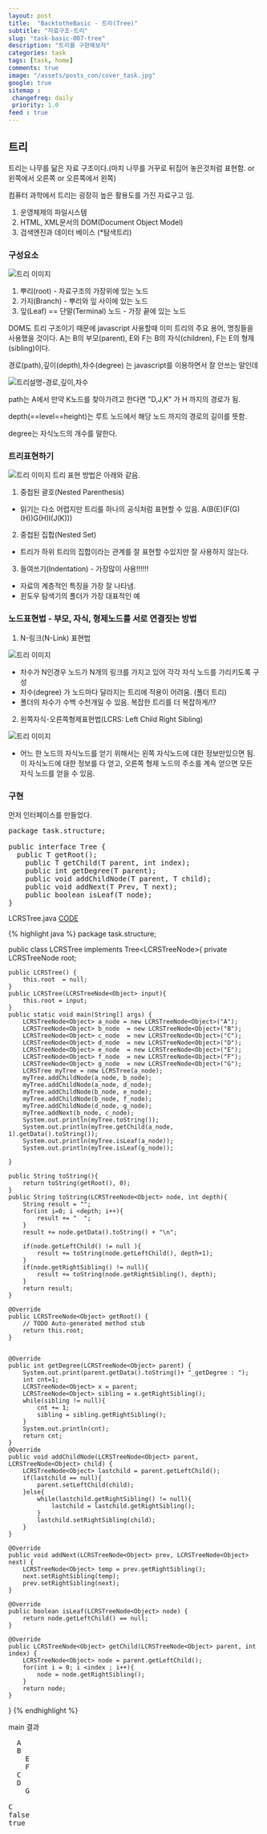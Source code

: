 ```yaml
---
layout: post
title:  "BacktotheBasic - 트리(Tree)"
subtitle: "자료구조-트리"
slug: "task-basic-007-tree"
description: "트리를 구현해보자"
categories: task
tags: [task, home]
comments: true
image: "/assets/posts_con/cover_task.jpg"
google: true
sitemap :
 changefreq: daily
 priority: 1.0
feed : true
---
```

 ## 트리

트리는 나무를 닮은 자료 구조이다.(마치 나무를 거꾸로 뒤집어 놓은것처럼 표현함. or 왼쪽에서 오른쪽 or 오른쪽에서 왼쪽)

컴퓨터 과학에서 트리는 굉장히 높은 활용도를 가진 자료구고 임.
1. 운영체제의 파일시스템
2. HTML, XML문서의 DOM(Document Object Model)
3. 검색엔진과 데이터 베이스 (*탐색트리)

### 구성요소
![트리 이미지](/assets/posts_con/tree/tree.png)

1. 뿌리(root) - 자료구조의 가장위에 있는 노드
2. 가지(Branch) - 뿌리와 잎 사이에 있는 노드
3. 잎(Leaf) == 단말(Terminal) 노드 - 가장 끝에 있는 노드

DOM도 트리 구조이기 때문에 javascript 사용할때 이미 트리의 주요 용어, 명칭들을 사용했을 것이다.
A는 B의 부모(parent), E와 F는 B의 자식(children),  F는 E의 형제(sibling)이다.

경로(path),깊이(depth),차수(degree) 는 javascript를 이용하면서 잘 안쓰는 말인데

![트리설명-경로,깊이,차수](/assets/posts_con/tree/tree_01.png)

path는 A에서 만약  K노드를 찾아가려고 한다면
"D,J,K" 가 H 까지의 경로가 됨.

depth(==level==height)는 루트 노드에서 해당 노드 까지의 경로의 길이를 뜻함.

degree는 자식노드의 개수를 말한다.

### 트리표현하기
![트리 이미지](/assets/posts_con/tree/tree.png)
트리 표현 방법은 아래와 같음.
1. 중첩된 괄호(Nested Parenthesis)
  - 읽기는 다소 어렵지만 트리를 하나의 공식처럼 표현할 수 있음.
  A(B(E)(F(G)(H))G(H)I(J(K)))

2. 중첩된 집합(Nested Set)
  - 트리가 하위 트리의 집합이라는 관계를 잘 표현할 수있지만 잘 사용하지 않는다.

3. 들여쓰기(Indentation) - 가장많이 사용!!!!!!
  - 자료의 계층적인 특징을 가장 잘 나타냄.
  - 윈도우 탐색기의 폴더가 가장 대표적인 예

### 노드표현법 - 부모, 자식, 형제노드를 서로 연결짓는 방법

1. N-링크(N-Link) 표현법

![트리 이미지](/assets/posts_con/tree/n-link.png)

- 차수가 N인경우 노드가 N개의 링크를 가지고 있어 각각 자식 노드를 가리키도록 구성
- 차수(degree) 가 노드마다 달라지는 트리에 적용이 어려움. (폴더 트리)
- 폴더의 차수가 수백 수천개일 수 있음. 복잡한 트리를 더 복잡하게/!?

2. 왼쪽자식-오른쪽형제표현법(LCRS: Left Child Right Sibling)

![트리 이미지](/assets/posts_con/tree/lcrs.png)

- 어느 한 노드의 자식노드를 얻기 위해서는 왼쪽 자식노드에 대한 정보만있으면 됨.
이 자식노드에 대한 정보를 다 얻고, 오른쪽 형제 노드의 주소를 계속 얻으면 모든 자식 노드를 얻을 수 있음.

### 구현

먼저 인터페이스를 만들었다.

<pre>
package task.structure;

public interface Tree<T> {
  public T getRoot();
	public T getChild(T parent, int index);
	public int getDegree(T parent);
	public void addChildNode(T parent, T child);
	public void addNext(T Prev, T next);
	public boolean isLeaf(T node);
}
</pre>



LCRSTree.java
<a class="btn btn-code" data-toggle="collapse" href="#tree">CODE</a>
<div class="collapse_wrapper">
<div class="collapse" id="tree">
<div class="card">
{% highlight java %}
package task.structure;

public class LCRSTree implements Tree<LCRSTreeNode<Object>>{
	private LCRSTreeNode<Object> root;

	public LCRSTree() {
		this.root  = null;
	}
	public LCRSTree(LCRSTreeNode<Object> input){
		this.root = input;
	}
	public static void main(String[] args) {
		LCRSTreeNode<Object> a_node = new LCRSTreeNode<Object>("A");
		LCRSTreeNode<Object> b_node  = new LCRSTreeNode<Object>("B");
		LCRSTreeNode<Object> c_node  = new LCRSTreeNode<Object>("C");
		LCRSTreeNode<Object> d_node  = new LCRSTreeNode<Object>("D");
		LCRSTreeNode<Object> e_node  = new LCRSTreeNode<Object>("E");
		LCRSTreeNode<Object> f_node  = new LCRSTreeNode<Object>("F");
		LCRSTreeNode<Object> g_node  = new LCRSTreeNode<Object>("G");
		LCRSTree myTree = new LCRSTree(a_node);
		myTree.addChildNode(a_node, b_node);
		myTree.addChildNode(a_node, d_node);
		myTree.addChildNode(b_node, e_node);
		myTree.addChildNode(b_node, f_node);
		myTree.addChildNode(d_node, g_node);
		myTree.addNext(b_node, c_node);
		System.out.println(myTree.toString());
		System.out.println(myTree.getChild(a_node, 1).getData().toString());
		System.out.println(myTree.isLeaf(a_node));
		System.out.println(myTree.isLeaf(g_node));

	}

	public String toString(){
		return toString(getRoot(), 0);
	}
	public String toString(LCRSTreeNode<Object> node, int depth){
		String result = "";
		for(int i=0; i <depth; i++){
			result += "  ";
		}
		result += node.getData().toString() + "\n";

		if(node.getLeftChild() != null ){
			result += toString(node.getLeftChild(), depth+1);
		}
		if(node.getRightSibling() != null){
			result += toString(node.getRightSibling(), depth);
		}
		return result;
	}

	@Override
	public LCRSTreeNode<Object> getRoot() {
		// TODO Auto-generated method stub
		return this.root;
	}


	@Override
	public int getDegree(LCRSTreeNode<Object> parent) {
		System.out.print(parent.getData().toString()+ "_getDegree : ");
		int cnt=1;
		LCRSTreeNode<Object> x = parent;
		LCRSTreeNode<Object> sibling = x.getRightSibling();
		while(sibling != null){
			cnt += 1;
			sibling = sibling.getRightSibling();
		}
		System.out.println(cnt);
		return cnt;
	}
	@Override
	public void addChildNode(LCRSTreeNode<Object> parent, LCRSTreeNode<Object> child) {
		LCRSTreeNode<Object> lastchild = parent.getLeftChild();
		if(lastchild == null){
			parent.setLeftChild(child);
		}else{
			while(lastchild.getRightSibling() != null){
				lastchild = lastchild.getRightSibling();
			}
			lastchild.setRightSibling(child);
		}
	}

	@Override
	public void addNext(LCRSTreeNode<Object> prev, LCRSTreeNode<Object> next) {
		LCRSTreeNode<Object> temp = prev.getRightSibling();
		next.setRightSibling(temp);
		prev.setRightSibling(next);
	}

	@Override
	public boolean isLeaf(LCRSTreeNode<Object> node) {
		return node.getLeftChild() == null;
	}

	@Override
	public LCRSTreeNode<Object> getChild(LCRSTreeNode<Object> parent, int index) {
		LCRSTreeNode<Object> node = parent.getLeftChild();
		for(int i = 0; i <index ; i++){
			node = node.getRightSibling();
		}
		return node;
	}

}
{% endhighlight %}
</div>
</div>
</div>


main 결과

<pre>
  A
  B
    E
    F
  C
  D
    G

C
false
true
</pre>
